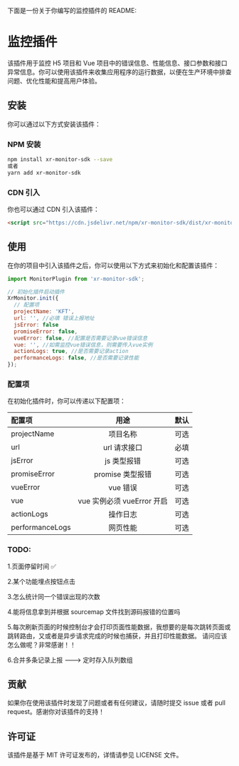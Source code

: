 下面是一份关于你编写的监控插件的 README:

# 监控插件

该插件用于监控 H5 项目和 Vue 项目中的错误信息、性能信息、接口参数和接口异常信息。你可以使用该插件来收集应用程序的运行数据，以便在生产环境中排查问题、优化性能和提高用户体验。

## 安装

你可以通过以下方式安装该插件：

### NPM 安装

```bash
npm install xr-monitor-sdk --save
或者
yarn add xr-monitor-sdk
```

### CDN 引入

你也可以通过 CDN 引入该插件：

```html
<script src="https://cdn.jsdelivr.net/npm/xr-monitor-sdk/dist/xr-monitor-sdk.js"></script>
```

## 使用

在你的项目中引入该插件之后，你可以使用以下方式来初始化和配置该插件：

```javascript
import MonitorPlugin from 'xr-monitor-sdk';

// 初始化插件启动插件
XrMonitor.init({
  // 配置项
  projectName: 'KFT',
  url: '', //必填 错误上报地址
  jsError: false
  promiseError: false,
  vueError: false, //配置是否需要记录vue错误信息
  vue: '', //如需监控vue错误信息，则需要传入vue实例
  actionLogs: true, //是否需要记录action
  performanceLogs: false, //是否需要记录性能
});
```

### 配置项

在初始化插件时，你可以传递以下配置项：

| 配置项          |            用途            | 默认 |
| :-------------- | :------------------------: | ---: |
| projectName     |          项目名称          | 可选 |
| url             |        url 请求接口        | 必填 |
| jsError         |        js 类型报错         | 可选 |
| promiseError    |      promise 类型报错      | 可选 |
| vueError        |          vue 错误          | 可选 |
| vue             | vue 实例必须 vueError 开启 | 可选 |
| actionLogs      |          操作日志          | 可选 |
| performanceLogs |          网页性能          | 可选 |

### TODO:

1.页面停留时间 ✅

2.某个功能埋点按钮点击

3.怎么统计同一个错误出现的次数

4.能将信息拿到并根据 sourcemap 文件找到源码报错的位置吗

5.每次刷新页面的时候控制台才会打印页面性能数据，我想要的是每次跳转页面或跳转路由，又或者是异步请求完成的时候也捕获，并且打印性能数据。
请问应该怎么做呢？非常感谢！！

6.合并多条记录上报 ---> 定时存入队列数组

## 贡献

如果你在使用该插件时发现了问题或者有任何建议，请随时提交 issue 或者 pull request。感谢你对该插件的支持！

## 许可证

该插件是基于 MIT 许可证发布的，详情请参见 LICENSE 文件。

